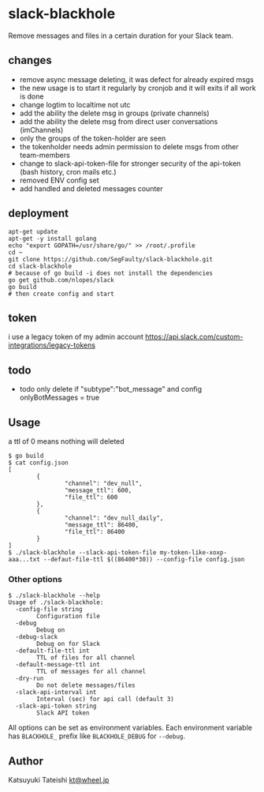 # slack-blackhole

Remove messages and files in a certain duration for your Slack team.


## changes

- remove async message deleting, it was defect for already expired msgs
- the new usage is to start it regularly by cronjob and it will exits if all work is done
- change logtim to localtime not utc 
- add the ability the delete msg in groups (private channels)
- add the ability the delete msg from direct user conversations (imChannels)
- only the groups of the token-holder are seen
- the tokenholder needs admin permission to delete msgs from other team-members
- change to slack-api-token-file for stronger security of the api-token (bash history, cron mails etc.)
- removed ENV config set
- add handled and deleted messages counter

## deployment

```
apt-get update
apt-get -y install golang
echo "export GOPATH=/usr/share/go/" >> /root/.profile
cd ~
git clone https://github.com/SegFaulty/slack-blackhole.git
cd slack-blackhole
# because of go build -i does not install the dependencies 
go get github.com/nlopes/slack
go build
# then create config and start
```

## token

i use a legacy token of my admin account
https://api.slack.com/custom-integrations/legacy-tokens

## todo

* todo only delete if "subtype":"bot_message" and config onlyBotMessages = true 


## Usage

a ttl of 0 means nothing will deleted

```
$ go build
$ cat config.json
[
        {
                "channel": "dev_null",
                "message_ttl": 600,
                "file_ttl": 600
        },
        {
                "channel": "dev_null_daily",
                "message_ttl": 86400,
                "file_ttl": 86400
        }
]
$ ./slack-blackhole --slack-api-token-file my-token-like-xoxp-aaa...txt --defaut-file-ttl $((86400*30)) --config-file config.json
```

### Other options

```
$ ./slack-blackhole --help
Usage of ./slack-blackhole:
  -config-file string
        Configuration file
  -debug
        Debug on
  -debug-slack
        Debug on for Slack
  -default-file-ttl int
        TTL of files for all channel
  -default-message-ttl int
        TTL of messages for all channel
  -dry-run
        Do not delete messages/files
  -slack-api-interval int
        Interval (sec) for api call (default 3)
  -slack-api-token string
        Slack API token
```

All options can be set as environment variables.  Each environment variable
has `BLACKHOLE_` prefix like `BLACKHOLE_DEBUG` for `--debug`.

## Author

Katsuyuki Tateishi <kt@wheel.jp>

